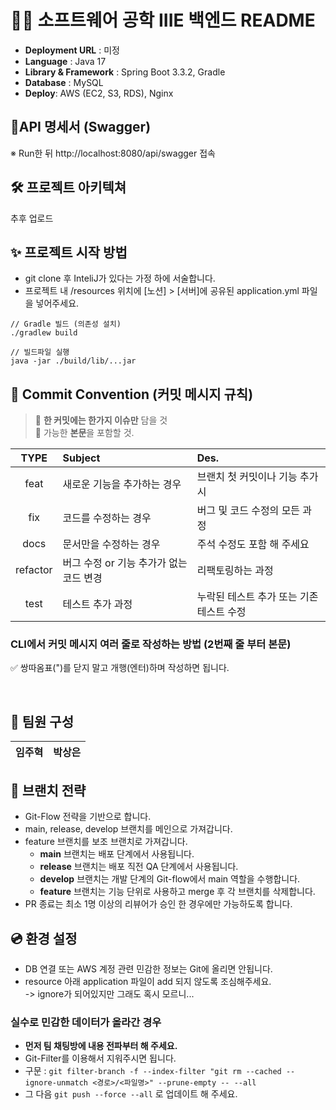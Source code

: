 # 🙏🏻 소프트웨어 공학 IIIE 백엔드 README
- **Deployment URL** : 미정
- **Language** : Java 17
- **Library & Framework** : Spring Boot 3.3.2, Gradle
- **Database** : MySQL
- **Deploy**: AWS (EC2, S3, RDS), Nginx

## 📜API 명세서 (Swagger)
※ Run한 뒤
http://localhost:8080/api/swagger
접속

## 🛠 프로젝트 아키텍쳐
추후 업로드

## ✨ 프로젝트 시작 방법
- git clone 후 InteliJ가 있다는 가정 하에 서술합니다.
- 프로젝트 내 /resources 위치에 [노션] > [서버]에 공유된 application.yml 파일을 넣어주세요.
```
// Gradle 빌드 (의존성 설치)
./gradlew build
```
```
// 빌드파일 실행
java -jar ./build/lib/...jar
```

## 📌 Commit Convention (커밋 메시지 규칙)
> 📌 **한 커밋에는 한가지 이슈만** 담을 것  
> 📌 가능한 **본문**을 포함할 것.

|TYPE|Subject|Des.|
|:-----:|:---|:---|
|feat|새로운 기능을 추가하는 경우|브랜치 첫 커밋이나 기능 추가시|
|fix|코드를 수정하는 경우|버그 및 코드 수정의 모든 과정|
|docs|문서만을 수정하는 경우| 주석 수정도 포함 해 주세요 |
|refactor|버그 수정 or 기능 추가가 없는 코드 변경|리팩토링하는 과정|
|test|테스트 추가 과정|누락된 테스트 추가 또는 기존 테스트 수정|

### CLI에서 커밋 메시지 여러 줄로 작성하는 방법 (2번째 줄 부터 본문)
✅ 쌍따옴표(")를 닫지 말고 개행(엔터)하며 작성하면 됩니다.

<br/>

## 👤 팀원 구성
| **임주혁** | **박상은** |
|:-------:|:-------:|

## 🚩 브랜치 전략
- Git-Flow 전략을 기반으로 합니다.
- main, release, develop 브랜치를 메인으로 가져갑니다.
- feature 브랜치를 보조 브랜치로 가져갑니다.
    - **main** 브랜치는 배포 단계에서 사용됩니다.
    - **release** 브랜치는 배포 직전 QA 단계에서 사용됩니다.
    - **develop** 브랜치는 개발 단계의 Git-flow에서 main 역할을 수행합니다.
    - **feature** 브랜치는 기능 단위로 사용하고 merge 후 각 브랜치를 삭제합니다.
- PR 종료는 최소 1명 이상의 리뷰어가 승인 한 경우에만 가능하도록 합니다.

## 💿 환경 설정
- DB 연결 또는 AWS 계정 관련 민감한 정보는 Git에 올리면 안됩니다.
- resource 아래 application 파일이 add 되지 않도록 조심해주세요.
  <br>-> ignore가 되어있지만 그래도 혹시 모르니...
### 실수로 민감한 데이터가 올라간 경우
- **먼저 팀 채팅방에 내용 전파부터 해 주세요.**
- Git-Filter를 이용해서 지워주시면 됩니다.
- 구문 : `git filter-branch -f --index-filter "git rm --cached --ignore-unmatch <경로>/<파일명>" --prune-empty -- --all`
- 그 다음 `git push --force --all` 로 업데이트 해 주세요.

